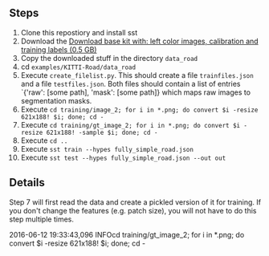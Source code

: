 ## Steps

1. Clone this repostiory and install sst
2. Download the [Download base kit with: left color images, calibration and training labels (0.5 GB)](http://www.cvlibs.net/datasets/kitti/eval_road.php)
3. Copy the downloaded stuff in the directory `data_road`
4. cd `examples/KITTI-Road/data_road`
5. Execute `create_filelist.py`. This should create a file `trainfiles.json`
   and a file `testfiles.json`. Both files should contain a list of entries
   `{'raw': [some path], 'mask': [some path]} which maps raw images to
   segmentation masks.
6. Execute `cd training/image_2; for i in *.png; do convert $i -resize 621x188! $i; done; cd -`
7. Execute `cd training/gt_image_2; for i in *.png; do convert $i -resize 621x188! -sample $i; done; cd -`
8. Execute `cd ..`
9. Execute `sst train --hypes fully_simple_road.json`
10. Execute `sst test --hypes fully_simple_road.json --out out`


## Details

Step 7 will first read the data and create a pickled version of it for
training. If you don't change the features (e.g. patch size), you will not have
to do this step multiple times.

2016-06-12 19:33:43,096 INFOcd training/gt_image_2; for i in *.png; do convert $i -resize 621x188! $i; done; cd -